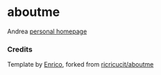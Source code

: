 # aboutme

Andrea [personal homepage](https://adgb.me)


### Credits
Template by [Enrico](https://aboutme.it), forked from [ricricucit/aboutme](https://gitlab.com/ricricucit/aboutme)
